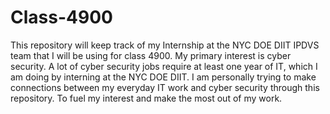 # Class-4900
This repository will keep track of my Internship at the NYC DOE DIIT IPDVS team that I will be using for class 4900. 
My primary interest is cyber security. A lot of cyber security jobs require at least one year of IT, which I am doing by interning at the NYC DOE DIIT. I am personally trying to
make connections between my everyday IT work and cyber security through this repository. To fuel my interest and make the most out of my work. 


